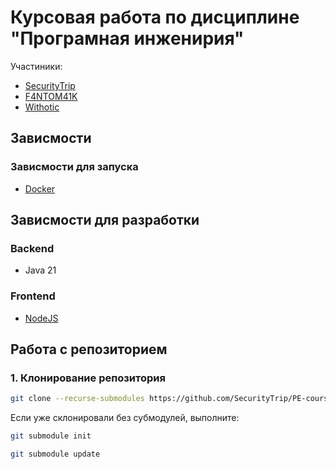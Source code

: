 # Курсовая работа по дисциплине "Програмная инженирия"

Участиники:
* [SecurityTrip](https://github.com/SecurityTrip)
* [F4NTOM41K](https://github.com/F4NTOM41K)
* [Withotic](https://github.com/Withotic)

## Зависмости
### Зависмости для запуска
* [Docker](https://www.docker.com/)

## Зависмости для разработки
### Backend
* Java 21

### Frontend
* [NodeJS](https://nodejs.org/en)

## Работа с репозиторием

### 1. Клонирование репозитория
```bash
git clone --recurse-submodules https://github.com/SecurityTrip/PE-coursework.git
```
Если уже склонировали без субмодулей, выполните:
```bash
git submodule init
```
```bash
git submodule update
```
